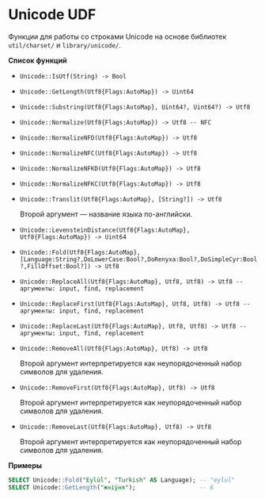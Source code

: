 # Unicode UDF

Функции для работы со строками Unicode на основе библиотек `util/charset/` и `library/unicode/`.

**Список функций**

* ```Unicode::IsUtf(String) -> Bool```
* ```Unicode::GetLength(Utf8{Flags:AutoMap}) -> Uint64```
* ```Unicode::Substring(Utf8{Flags:AutoMap}, Uint64?, Uint64?) -> Utf8```
* ```Unicode::Normalize(Utf8{Flags:AutoMap}) -> Utf8 -- NFC```
* ```Unicode::NormalizeNFD(Utf8{Flags:AutoMap}) -> Utf8```
* ```Unicode::NormalizeNFC(Utf8{Flags:AutoMap}) -> Utf8```
* ```Unicode::NormalizeNFKD(Utf8{Flags:AutoMap}) -> Utf8```
* ```Unicode::NormalizeNFKC(Utf8{Flags:AutoMap}) -> Utf8```
* ```Unicode::Translit(Utf8{Flags:AutoMap}, [String?]) -> Utf8```

   Второй аргумент — название языка по-английски.
* ```Unicode::LevensteinDistance(Utf8{Flags:AutoMap}, Utf8{Flags:AutoMap}) -> Uint64```
* ```Unicode::Fold(Utf8{Flags:AutoMap}, [Language:String?,DoLowerCase:Bool?,DoRenyxa:Bool?,DoSimpleCyr:Bool?,FillOffset:Bool?]) -> Utf8```
* ```Unicode::ReplaceAll(Utf8{Flags:AutoMap}, Utf8, Utf8) -> Utf8 -- аргументы: input, find, replacement```
* ```Unicode::ReplaceFirst(Utf8{Flags:AutoMap}, Utf8, Utf8) -> Utf8 -- аргументы: input, find, replacement```
* ```Unicode::ReplaceLast(Utf8{Flags:AutoMap}, Utf8, Utf8) -> Utf8 -- аргументы: input, find, replacement```
* ```Unicode::RemoveAll(Utf8{Flags:AutoMap}, Utf8) -> Utf8```

   Второй аргумент интерпретируется как неупорядоченный набор символов для удаления.
* ```Unicode::RemoveFirst(Utf8{Flags:AutoMap}, Utf8) -> Utf8```

   Второй аргумент интерпретируется как неупорядоченный набор символов для удаления.
* ```Unicode::RemoveLast(Utf8{Flags:AutoMap}, Utf8) -> Utf8```

   Второй аргумент интерпретируется как неупорядоченный набор символов для удаления.
   
**Примеры**

```sql
SELECT Unicode::Fold("Eylül", "Turkish" AS Language); -- "eylul"
SELECT Unicode::GetLength("жніўня");                  -- 6
```
